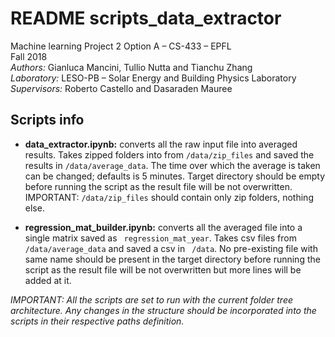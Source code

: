 #  README scripts_data_extractor

Machine learning Project 2 Option A – CS-433 – EPFL<br>
Fall 2018<br>
*Authors:* Gianluca Mancini, Tullio Nutta and Tianchu Zhang<br>
*Laboratory:* LESO-PB – Solar Energy and Building Physics Laboratory<br>
*Supervisors:* Roberto Castello and Dasaraden Mauree

## Scripts info

- **data_extractor.ipynb:** converts all the raw input file into averaged results. Takes zipped folders into from ``/data/zip_files`` and saved the results in ``/data/average_data``. The time over which the average is taken can be changed; defaults is 5 minutes. Target directory should be empty before running the script as the result file will be not overwritten. IMPORTANT: ``/data/zip_files`` should contain only zip folders, nothing else.

- **regression_mat_builder.ipynb:** converts all the averaged file into a single matrix saved as `` regression_mat_year``. Takes csv files from ``/data/average_data`` and saved a csv in `` /data``. No pre-existing file with same name should be present in the target directory before running the script as the result file will be not overwritten but more lines will be added at it.

*IMPORTANT: All the scripts are set to run with the current folder tree architecture.  Any changes in the structure should be incorporated into the scripts in their respective paths definition.*